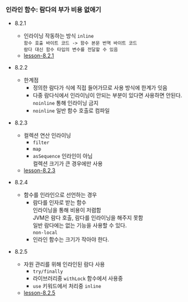 ### 인라인 함수: 람다의 부가 비용 없애기

- 8.2.1
    - 인라이닝 작동하는 방식 `inline` \
      `함수 호출 바이트 코드 -> 함수 본문 번역 바이트 코드 ` \
      `람다 대신 함수 타입의 변수를 전달할 수 있음`
    - [lesson-8.2.1](lesson-8.2.1.kt)

- 8.2.2
    - 한계점
      - 정의한 람다가 식에 직접 들어가므로 사용 방식에 한계가 잇음
      - 다중 람다식에서 인라이닝이 안되는 부분이 있다면 사용하면 안된다. \
        `noinline` 통해 인라이닝 금지
      - `noinline` 일반 함수 호출로 컴파일

- 8.2.3
    - 컬렉션 연산 인라이닝
      - `filter` 
      - `map` 
      - `asSequence` 인라인이 아님 \
         컬렉션 크기가 큰 경우에만 사용
    - [lesson-8.2.3](lesson-8.2.3.kt)

- 8.2.4
    - 함수를 인라인으로 선언하는 경우
        - 람다를 인자로 받는 함수 \
          인라이닝을 통해 비용이 저렴함 \
          JVM은 람다 호출, 람다를 인라이닝을 해주지 못함 \
          일반 람다에는 없는 기능을 사용할 수 있다. \
          `non-local`
        - 인라인 함수는 크기가 작아야 한다. 

- 8.2.5
    - 자원 관리를 위해 인라인된 람다 사용
        - `try/finally` 
        - 라이브러리중 `withLock` 함수에서 사용중
        - `use` 키워드에서 처리중 `inline`
    - [lesson-8.2.5](lesson-8.2.5.kt)
